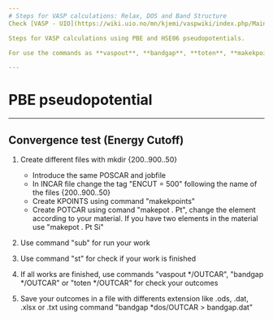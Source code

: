 ```yaml
--- 
# Steps for VASP calculations: Relax, DOS and Band Structure
Check [VASP - UIO](https://wiki.uio.no/mn/kjemi/vaspwiki/index.php/Main_Page)

Steps for VASP calculations using PBE and HSE06 pseudopotentials.

For use the commands as **vaspout**, **bandgap**, **toten**, **makekpoints**, **makepot**, **dosplot.py** and **bandplot.py** is necessary use scripts, check **/.../vasp/template/bin**.

---
```

# PBE pseudopotential
---
## Convergence test (Energy Cutoff)
1. Create different files with mkdir {200..900..50}
   - Introduce the same POSCAR and jobfile
   - In INCAR file change the tag "ENCUT  = 500" following the name of the files {200..900..50}
   - Create KPOINTS using command "makekpoints"
   - Create POTCAR using comand "makepot . Pt", change the element according to your material. If
     you have two elements in the material use "makepot . Pt Si"
   
2. Use command "sub" for run your work
3. Use command "st" for check if your work is finished
   
4. If all works are finished, use commands "vaspout */OUTCAR", "bandgap */OUTCAR" or 
   "toten */OUTCAR" for check your outcomes
5. Save your outcomes in a file with differents extension like .ods, .dat, .xlsx or .txt using
   command "bandgap *dos/OUTCAR > bandgap.dat"
